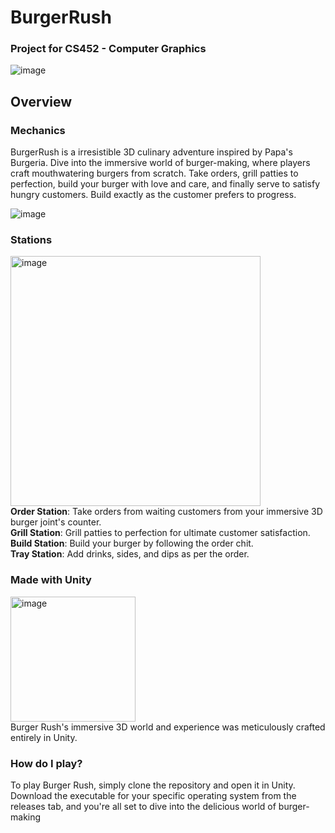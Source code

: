 # BurgerRush
### Project for CS452 - Computer Graphics

![image](https://github.com/naafey-aamer/burger-rush/blob/main/Assets/home.png)
## Overview
### Mechanics
BurgerRush is a irresistible 3D culinary adventure inspired by Papa's Burgeria. Dive into the immersive world of burger-making, where players craft mouthwatering burgers from scratch. 
Take orders, grill patties to perfection, build your burger with love and care, and finally serve to satisfy hungry customers. Build exactly as the customer prefers to progress.

![image](https://github.com/naafey-aamer/burger-rush/blob/main/Assets/evaluate.png)
### Stations
<img src="https://github.com/naafey-aamer/burger-rush/blob/main/Assets/collage.jpg" alt="image" width="400"> <br>
**Order Station**: Take orders from waiting customers from your immersive 3D burger joint's counter. <br>
**Grill Station**: Grill patties to perfection for ultimate customer satisfaction. <br>
**Build Station**: Build your burger by following the order chit.  <br>
**Tray Station**: Add drinks, sides, and dips as per the order. <br>

### Made with Unity 
<img src="https://seeklogo.com/images/U/unity-logo-988A22E703-seeklogo.com.png" alt="image" width="200"> <br>
Burger Rush's immersive 3D world and experience was meticulously crafted entirely in Unity.

### How do I play?
To play Burger Rush, simply clone the repository and open it in Unity.
Download the executable for your specific operating system from the releases tab, and you're all set to dive into the delicious world of burger-making
